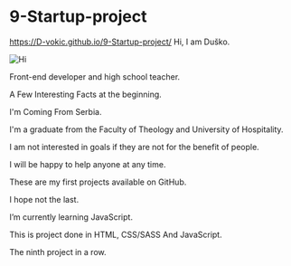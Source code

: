 # 9-Startup-project
https://D-vokic.github.io/9-Startup-project/
Hi, I am Duško.

![Hi](https://github.com/Duskorsl/8-SASS-JS-Talent-Talk-project/assets/105879280/0c988ab4-284f-41cd-9309-763304eeb7d5)


Front-end developer and high school teacher.

A Few Interesting Facts at the beginning.

I'm Coming From Serbia.

I'm a graduate from the Faculty of Theology and University of Hospitality.

I am not interested in goals if they are not for the benefit of people.

I will be happy to help anyone at any time.

These are my first projects available on GitHub.

I hope not the last.

I’m currently learning JavaScript.

This is project done in HTML, CSS/SASS And JavaScript.

The ninth project in a row.
